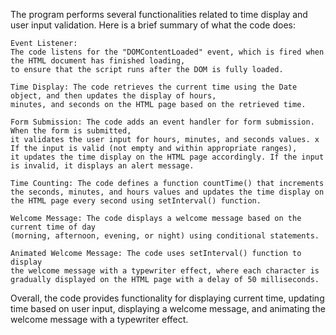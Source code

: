 The program performs several functionalities related to time display and user input validation. 
Here is a brief summary of what the code does:

    Event Listener: 
    The code listens for the "DOMContentLoaded" event, which is fired when the HTML document has finished loading, 
    to ensure that the script runs after the DOM is fully loaded.

    Time Display: The code retrieves the current time using the Date object, and then updates the display of hours, 
    minutes, and seconds on the HTML page based on the retrieved time.

    Form Submission: The code adds an event handler for form submission. When the form is submitted, 
    it validates the user input for hours, minutes, and seconds values. x
    If the input is valid (not empty and within appropriate ranges), 
    it updates the time display on the HTML page accordingly. If the input is invalid, it displays an alert message.

    Time Counting: The code defines a function countTime() that increments 
    the seconds, minutes, and hours values and updates the time display on the HTML page every second using setInterval() function.

    Welcome Message: The code displays a welcome message based on the current time of day 
    (morning, afternoon, evening, or night) using conditional statements.

    Animated Welcome Message: The code uses setInterval() function to display 
    the welcome message with a typewriter effect, where each character is 
    gradually displayed on the HTML page with a delay of 50 milliseconds.

Overall, the code provides functionality for displaying current time, 
updating time based on user input, displaying a welcome message, and animating the welcome message with a typewriter effect.

